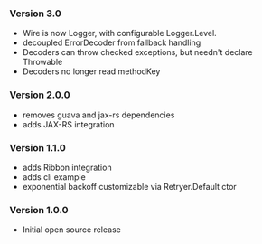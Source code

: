 ### Version 3.0
* Wire is now Logger, with configurable Logger.Level.
* decoupled ErrorDecoder from fallback handling
* Decoders can throw checked exceptions, but needn't declare Throwable
* Decoders no longer read methodKey

### Version 2.0.0
* removes guava and jax-rs dependencies
* adds JAX-RS integration

### Version 1.1.0
* adds Ribbon integration
* adds cli example
* exponential backoff customizable via Retryer.Default ctor

### Version 1.0.0

* Initial open source release
